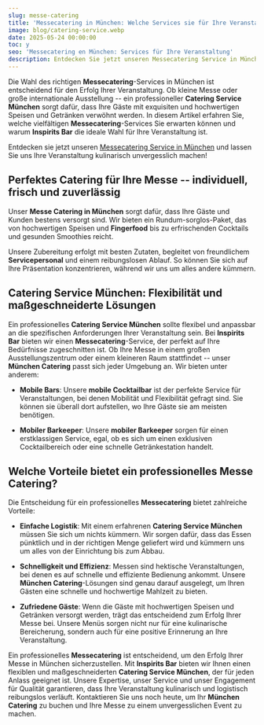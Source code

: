 ```yaml
---
slug: messe-catering
title: 'Messecatering in München: Welche Services sie für Ihre Veranstaltung erwarten können'
image: blog/catering-service.webp
date: 2025-05-24 00:00:00
toc: y
seo: 'Messecatering en München: Services für Ihre Veranstaltung'
description: Entdecken Sie jetzt unseren Messecatering Service in München und lassen Sie uns Ihre Veranstaltung kulinarisch unvergesslich machen!
---
```

Die Wahl des richtigen **Messecatering**-Services in München ist entscheidend für den Erfolg Ihrer Veranstaltung. Ob kleine Messe oder große internationale Ausstellung -- ein professioneller **Catering Service München** sorgt dafür, dass Ihre Gäste mit exquisiten und hochwertigen Speisen und Getränken verwöhnt werden. In diesem Artikel erfahren Sie, welche vielfältigen **Messecatering**-Services Sie erwarten können und warum **Inspirits Bar** die ideale Wahl für Ihre Veranstaltung ist.

Entdecken sie jetzt unseren [Messecatering Service in München](/service/messe-catering-munchen/) und lassen Sie uns Ihre Veranstaltung kulinarisch unvergesslich machen!

## Perfektes Catering für Ihre Messe -- individuell, frisch und zuverlässig

Unser **Messe Catering in München** sorgt dafür, dass Ihre Gäste und Kunden bestens versorgt sind. Wir bieten ein Rundum-sorglos-Paket, das von hochwertigen Speisen und **Fingerfood** bis zu erfrischenden Cocktails und gesunden Smoothies reicht.

Unsere Zubereitung erfolgt mit besten Zutaten, begleitet von freundlichem **Servicepersonal** und einem reibungslosen Ablauf. So können Sie sich auf Ihre Präsentation konzentrieren, während wir uns um alles andere kümmern.

## Catering Service München: Flexibilität und maßgeschneiderte Lösungen

Ein professionelles **Catering Service München** sollte flexibel und anpassbar an die spezifischen Anforderungen Ihrer Veranstaltung sein. Bei **Inspirits Bar** bieten wir einen **Messecatering**-Service, der perfekt auf Ihre Bedürfnisse zugeschnitten ist. Ob Ihre Messe in einem großen Ausstellungszentrum oder einem kleineren Raum stattfindet -- unser **München Catering** passt sich jeder Umgebung an. Wir bieten unter anderem:

- **Mobile Bars**: Unsere **mobile Cocktailbar** ist der perfekte Service für Veranstaltungen, bei denen Mobilität und Flexibilität gefragt sind. Sie können sie überall dort aufstellen, wo Ihre Gäste sie am meisten benötigen.

- **Mobiler Barkeeper**: Unsere **mobiler Barkeeper** sorgen für einen erstklassigen Service, egal, ob es sich um einen exklusiven Cocktailbereich oder eine schnelle Getränkestation handelt.

## Welche Vorteile bietet ein professionelles Messe Catering?

Die Entscheidung für ein professionelles **Messecatering** bietet zahlreiche Vorteile:

- **Einfache Logistik**: Mit einem erfahrenen **Catering Service München** müssen Sie sich um nichts kümmern. Wir sorgen dafür, dass das Essen pünktlich und in der richtigen Menge geliefert wird und kümmern uns um alles von der Einrichtung bis zum Abbau.

- **Schnelligkeit und Effizienz**: Messen sind hektische Veranstaltungen, bei denen es auf schnelle und effiziente Bedienung ankommt. Unsere **München Catering**-Lösungen sind genau darauf ausgelegt, um Ihren Gästen eine schnelle und hochwertige Mahlzeit zu bieten.

- **Zufriedene Gäste**: Wenn die Gäste mit hochwertigen Speisen und Getränken versorgt werden, trägt das entscheidend zum Erfolg Ihrer Messe bei. Unsere Menüs sorgen nicht nur für eine kulinarische Bereicherung, sondern auch für eine positive Erinnerung an Ihre Veranstaltung.

Ein professionelles **Messecatering** ist entscheidend, um den Erfolg Ihrer Messe in München sicherzustellen. Mit **Inspirits Bar** bieten wir Ihnen einen flexiblen und maßgeschneiderten **Catering Service München**, der für jeden Anlass geeignet ist. Unsere Expertise, unser Service und unser Engagement für Qualität garantieren, dass Ihre Veranstaltung kulinarisch und logistisch reibungslos verläuft. Kontaktieren Sie uns noch heute, um Ihr **München Catering** zu buchen und Ihre Messe zu einem unvergesslichen Event zu machen.